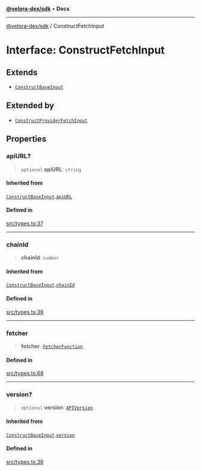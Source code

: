 [**@velora-dex/sdk**](../README.md) • **Docs**

***

[@velora-dex/sdk](../globals.md) / ConstructFetchInput

# Interface: ConstructFetchInput

## Extends

- [`ConstructBaseInput`](../-internal-/interfaces/ConstructBaseInput.md)

## Extended by

- [`ConstructProviderFetchInput`](ConstructProviderFetchInput.md)

## Properties

### apiURL?

> `optional` **apiURL**: `string`

#### Inherited from

[`ConstructBaseInput`](../-internal-/interfaces/ConstructBaseInput.md).[`apiURL`](../-internal-/interfaces/ConstructBaseInput.md#apiurl)

#### Defined in

[src/types.ts:37](https://github.com/VeloraDEX/sdk/blob/feat/extend_delta_orders_filtering/src/types.ts#L37)

***

### chainId

> **chainId**: `number`

#### Inherited from

[`ConstructBaseInput`](../-internal-/interfaces/ConstructBaseInput.md).[`chainId`](../-internal-/interfaces/ConstructBaseInput.md#chainid)

#### Defined in

[src/types.ts:39](https://github.com/VeloraDEX/sdk/blob/feat/extend_delta_orders_filtering/src/types.ts#L39)

***

### fetcher

> **fetcher**: [`FetcherFunction`](../type-aliases/FetcherFunction.md)

#### Defined in

[src/types.ts:68](https://github.com/VeloraDEX/sdk/blob/feat/extend_delta_orders_filtering/src/types.ts#L68)

***

### version?

> `optional` **version**: [`APIVersion`](../type-aliases/APIVersion.md)

#### Inherited from

[`ConstructBaseInput`](../-internal-/interfaces/ConstructBaseInput.md).[`version`](../-internal-/interfaces/ConstructBaseInput.md#version)

#### Defined in

[src/types.ts:38](https://github.com/VeloraDEX/sdk/blob/feat/extend_delta_orders_filtering/src/types.ts#L38)
